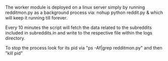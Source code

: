 The worker module is deployed on a linux server simply by running redditmon.py as a background process via: nohup python reddit.py & which will keep it running till forever.

Every 10 minutes the script will fetch the data related to the subreddits included in subreddits.in and write to the respective file within the logs directory.

To stop the process look for its pid via "ps -Af|grep redditmon.py" and then "kill pid"
